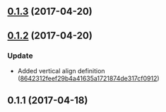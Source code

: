 <a name="0.1.3"></a>
## [0.1.3](https://github.com/advanced-rest-client/anypoint-checkbox/compare/0.1.2...v0.1.3) (2017-04-20)




<a name="0.1.2"></a>
## [0.1.2](https://github.com/advanced-rest-client/anypoint-checkbox/compare/0.1.1...v0.1.2) (2017-04-20)


### Update

* Added vertical align definition ([8642312feef29b4a41635a1721874de317cf0912](https://github.com/advanced-rest-client/anypoint-checkbox/commit/8642312feef29b4a41635a1721874de317cf0912))



<a name="0.1.1"></a>
## 0.1.1 (2017-04-18)




